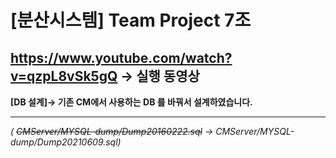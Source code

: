 # [분산시스템] Team Project 7조
## https://www.youtube.com/watch?v=qzpL8vSk5gQ -> 실행 동영상
**[DB 설계]-> 기존 CM에서 사용하는 DB 를 바꿔서 설계하였습니다.**

---
*( ~~CMServer/MYSQL-dump/Dump20160222.sql~~ -> CMServer/MYSQL-dump/Dump20210609.sql)*
